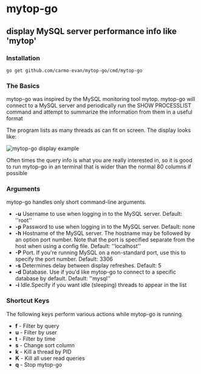# mytop-go 
## display MySQL server performance info like 'mytop'

### Installation

`go get github.com/carmo-evan/mytop-go/cmd/mytop-go`

### The Basics

mytop-go was inspired by the MySQL monitoring tool mytop. mytop-go will connect to a MySQL server and periodically run the SHOW PROCESSLIST command and attempt to summarize the information from them in a useful format

The program lists as many threads as can fit on screen. The display looks like:

![mytop-go display example](https://i.imgur.com/t0s5Ejp.png "mytop-go")

Often times the query info is what you are really interested in, so it is good to run mytop-go in an terminal that is wider than the normal 80 columns if possible


### Arguments

mytop-go handles only short command-line arguments.

- **-u** Username to use when logging in to the MySQL server. Default: ''root''
- **-p** Password to use when logging in to the MySQL server. Default: none
- **-h** Hostname of the MySQL server. The hostname may be followed by an option port number. Note that the port is specified separate from the host when using a config file. Default: ''localhost''
- **-P** Port. If you're running MySQL on a non-standard port, use this to specify the port number. Default: 3306
- **-s** Determines delay between display refreshes. Default: 5
- **-d** Database. Use if you'd like mytop-go to connect to a specific database by default. Default: ''mysql''
- **-i** Idle.Specify if you want idle (sleeping) threads to appear in the list

### Shortcut Keys

The following keys perform various actions while mytop-go is running.

- **f** - Filter by query
- **u** - Filter by user
- **t** - Filter by time
- **s** - Change sort column
- **k** - Kill a thread by PID
- **K** - Kill all user read queries
- **q** - Stop mytop-go
